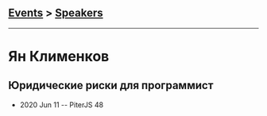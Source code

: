## [Events](../README.md) > [Speakers](../speakers.md)
---

# Ян Клименков

## Юридические риски для программист
- 2020 Jun 11 -- PiterJS 48    
